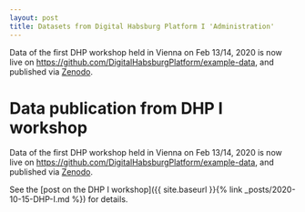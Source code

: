 ```yaml
---
layout: post
title: Datasets from Digital Habsburg Platform I 'Administration'
---
```


Data of the first DHP workshop held in Vienna on Feb 13/14, 2020 is now live on <https://github.com/DigitalHabsburgPlatform/example-data>, and published via [Zenodo](https://zenodo.org/record/4330092). 

# Data publication from DHP I workshop

Data of the first DHP workshop held in Vienna on Feb 13/14, 2020 is now live on <https://github.com/DigitalHabsburgPlatform/example-data>, and published via [Zenodo](https://zenodo.org/record/4330092). 

See the [post on the DHP I workshop]({{ site.baseurl }}{% link _posts/2020-10-15-DHP-I.md %}) for details.


